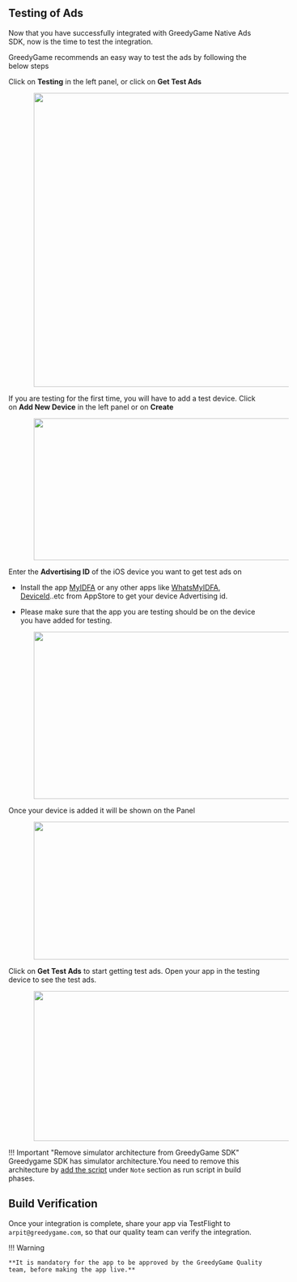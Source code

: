 ## **Testing of Ads**

Now that you have successfully integrated with GreedyGame Native Ads SDK, now is the time to test the integration.

GreedyGame recommends an easy way to test the ads by following the below steps

Click on **Testing** in the left panel, or click on **Get Test Ads**

<img src="/img/newiOS/a_test_ads.png" alt="" style="margin-left: 50px" width="652" height="580">

If you are testing for the first time, you will have to add a test device. Click on **Add New Device** in the left panel or on **Create**

<img src="/img/newiOS/b_test_ads.png" alt="" style="margin-left: 50px" width="650" height="280">

Enter the **Advertising ID** of the iOS device you want to get test ads on
   
   * Install the app <a target="_blank" rel="noopener noreferrer" href="https://apps.apple.com/us/app/myidfa/id1099872451
">MyIDFA</a> or any other apps like <a target="_blank" rel="noopener noreferrer" href="https://apps.apple.com/bg/app/whatsmyidfa/id1313131350">WhatsMyIDFA</a>, <a target="_blank" rel="noopener noreferrer" href="https://apps.apple.com/us/app/my-device-id-by-appsflyer/id1192323960">DeviceId</a>..etc from AppStore to get your device Advertising id.

   * Please make sure that the app you are testing should be on the device you have added for testing.

<img src="/img/newiOS/c_test_ads.png" alt="" style="margin-left: 50px" width="650" height="330">

Once your device is added it will be shown on the Panel

<img src="/img/newiOS/d_test_ads.png" alt="" style="margin-left: 50px" width="650" height="272">

Click on **Get Test Ads** to start getting test ads. Open your app in the testing device to see the test ads.

<center><img src="/img/newiOS/e_test_ads.png" alt="" style="margin-left: 50px" width="650" height="296"></center>

!!! Important "Remove simulator architecture from GreedyGame SDK"
    Greedygame SDK has simulator architecture.You need to remove this architecture by <a target="_blank" rel="noopener noreferrer" href="https://github.com/GreedyGame/ios-native-plugin">add the script</a> under `Note` section as run script in build phases.

## **Build Verification**

Once your integration is complete, share your app via TestFlight to `arpit@greedygame.com`, so that our quality team can verify the integration.

!!! Warning
    
    **It is mandatory for the app to be approved by the GreedyGame Quality team, before making the app live.**